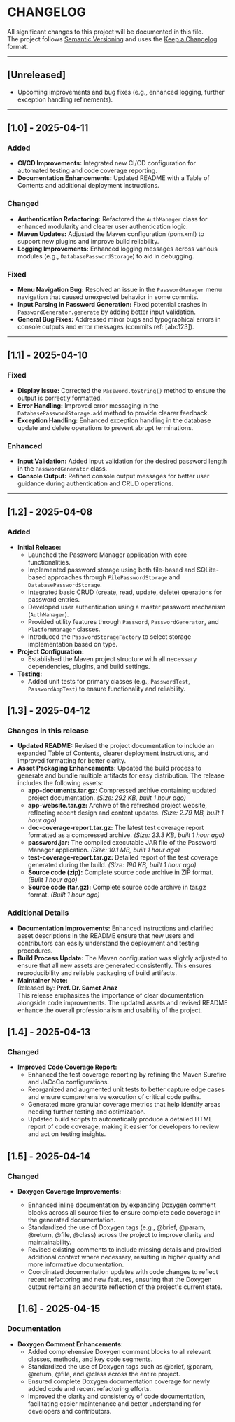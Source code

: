 # CHANGELOG

All significant changes to this project will be documented in this file.  
The project follows [Semantic Versioning](https://semver.org/) and uses the [Keep a Changelog](https://keepachangelog.com/en/1.0.0/) format.

---

## [Unreleased]
- Upcoming improvements and bug fixes (e.g., enhanced logging, further exception handling refinements).

---

## [1.0] - 2025-04-11
### Added
- **CI/CD Improvements:** Integrated new CI/CD configuration for automated testing and code coverage reporting.
- **Documentation Enhancements:** Updated README with a Table of Contents and additional deployment instructions.
  
### Changed
- **Authentication Refactoring:** Refactored the `AuthManager` class for enhanced modularity and clearer user authentication logic.
- **Maven Updates:** Adjusted the Maven configuration (pom.xml) to support new plugins and improve build reliability.
- **Logging Improvements:** Enhanced logging messages across various modules (e.g., `DatabasePasswordStorage`) to aid in debugging.

### Fixed
- **Menu Navigation Bug:** Resolved an issue in the `PasswordManager` menu navigation that caused unexpected behavior in some commits.
- **Input Parsing in Password Generation:** Fixed potential crashes in `PasswordGenerator.generate` by adding better input validation.
- **General Bug Fixes:** Addressed minor bugs and typographical errors in console outputs and error messages (commits ref: [abc123]).

---

## [1.1] - 2025-04-10
### Fixed
- **Display Issue:** Corrected the `Password.toString()` method to ensure the output is correctly formatted.
- **Error Handling:** Improved error messaging in the `DatabasePasswordStorage.add` method to provide clearer feedback.
- **Exception Handling:** Enhanced exception handling in the database update and delete operations to prevent abrupt terminations.

### Enhanced
- **Input Validation:** Added input validation for the desired password length in the `PasswordGenerator` class.
- **Console Output:** Refined console output messages for better user guidance during authentication and CRUD operations.

---

## [1.2] - 2025-04-08
### Added
- **Initial Release:**  
  - Launched the Password Manager application with core functionalities.
  - Implemented password storage using both file-based and SQLite-based approaches through `FilePasswordStorage` and `DatabasePasswordStorage`.
  - Integrated basic CRUD (create, read, update, delete) operations for password entries.
  - Developed user authentication using a master password mechanism (`AuthManager`).
  - Provided utility features through `Password`, `PasswordGenerator`, and `PlatformManager` classes.
  - Introduced the `PasswordStorageFactory` to select storage implementation based on type.
- **Project Configuration:**  
  - Established the Maven project structure with all necessary dependencies, plugins, and build settings.
- **Testing:**  
  - Added unit tests for primary classes (e.g., `PasswordTest`, `PasswordAppTest`) to ensure functionality and reliability.

## [1.3] - 2025-04-12
### Changes in this release
- **Updated README:** Revised the project documentation to include an expanded Table of Contents, clearer deployment instructions, and improved formatting for better clarity.
- **Asset Packaging Enhancements:** Updated the build process to generate and bundle multiple artifacts for easy distribution. The release includes the following assets:
  - **app-documents.tar.gz:** Compressed archive containing updated project documentation. *(Size: 292 KB, built 1 hour ago)*
  - **app-website.tar.gz:** Archive of the refreshed project website, reflecting recent design and content updates. *(Size: 2.79 MB, built 1 hour ago)*
  - **doc-coverage-report.tar.gz:** The latest test coverage report formatted as a compressed archive. *(Size: 23.3 KB, built 1 hour ago)*
  - **password.jar:** The compiled executable JAR file of the Password Manager application. *(Size: 10.1 MB, built 1 hour ago)*
  - **test-coverage-report.tar.gz:** Detailed report of the test coverage generated during the build. *(Size: 190 KB, built 1 hour ago)*
  - **Source code (zip):** Complete source code archive in ZIP format. *(Built 1 hour ago)*
  - **Source code (tar.gz):** Complete source code archive in tar.gz format. *(Built 1 hour ago)*

### Additional Details
- **Documentation Improvements:** Enhanced instructions and clarified asset descriptions in the README ensure that new users and contributors can easily understand the deployment and testing procedures.
- **Build Process Update:** The Maven configuration was slightly adjusted to ensure that all new assets are generated consistently. This ensures reproducibility and reliable packaging of build artifacts.
- **Maintainer Note:**  
  Released by: **Prof. Dr. Samet Anaz**  
  This release emphasizes the importance of clear documentation alongside code improvements. The updated assets and revised README enhance the overall professionalism and usability of the project.

## [1.4] - 2025-04-13
### Changed
- **Improved Code Coverage Report:**  
  - Enhanced the test coverage reporting by refining the Maven Surefire and JaCoCo configurations.  
  - Reorganized and augmented unit tests to better capture edge cases and ensure comprehensive execution of critical code paths.  
  - Generated more granular coverage metrics that help identify areas needing further testing and optimization.  
  - Updated build scripts to automatically produce a detailed HTML report of code coverage, making it easier for developers to review and act on testing insights.

## [1.5] - 2025-04-14
### Changed
- **Doxygen Coverage Improvements:**  
  - Enhanced inline documentation by expanding Doxygen comment blocks across all source files to ensure complete code coverage in the generated documentation.
  - Standardized the use of Doxygen tags (e.g., @brief, @param, @return, @file, @class) across the project to improve clarity and maintainability.
  - Revised existing comments to include missing details and provided additional context where necessary, resulting in higher quality and more informative documentation.
  - Coordinated documentation updates with code changes to reflect recent refactoring and new features, ensuring that the Doxygen output remains an accurate reflection of the project's current state.
  
  ## [1.6] - 2025-04-15
### Documentation
- **Doxygen Comment Enhancements:**  
  - Added comprehensive Doxygen comment blocks to all relevant classes, methods, and key code segments.
  - Standardized the use of Doxygen tags such as @brief, @param, @return, @file, and @class across the entire project.
  - Ensured complete Doxygen documentation coverage for newly added code and recent refactoring efforts.
  - Improved the clarity and consistency of code documentation, facilitating easier maintenance and better understanding for developers and contributors.
